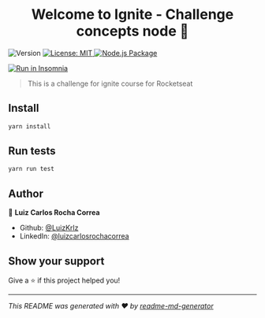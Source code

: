 <h1 align="center">Welcome to Ignite - Challenge concepts node 👋</h1>
<p>
  <img alt="Version" src="https://img.shields.io/badge/version-1.0.0-blue.svg?cacheSeconds=2592000" />
  <a href="#" target="_blank">
    <img alt="License: MIT" src="https://img.shields.io/badge/License-MIT-yellow.svg" />
  </a>

  <a href="#" target="_blank">
    <img alt="Node.js Package" src="https://github.com/LuizKrlz/ignite-concepts-node/actions/workflows/npm-publish.yml/badge.svg" />
  </a>
</p>

<p>
  <a href="https://insomnia.rest/run/?label=Todos&uri=https://raw.githubusercontent.com/LuizKrlz/ignite-concepts-node/eac16b2264990a87e8589471b58d66596782fa14/routes.json" target="_blank"><img src="https://insomnia.rest/images/run.svg" alt="Run in Insomnia"></a>
</p>

> This is a challenge for ignite course for Rocketseat

## Install

```sh
yarn install
```

## Run tests

```sh
yarn run test
```

## Author

👤 **Luiz Carlos Rocha Correa**

* Github: [@LuizKrlz](https://github.com/Luizkrlz)
* LinkedIn: [@luizcarlosrochacorrea](https://linkedin.com/in/luizcarlosrochacorrea)

## Show your support

Give a ⭐️ if this project helped you!

***
_This README was generated with ❤️ by [readme-md-generator](https://github.com/kefranabg/readme-md-generator)_
